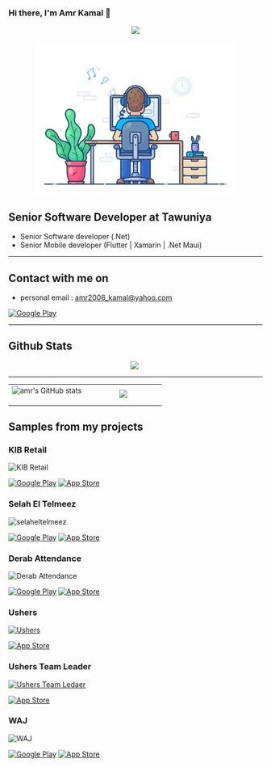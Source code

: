 ### Hi there, I'm Amr Kamal 👋


<p align="center">
  <a align="center" href="https://github.com/DenverCoder1/readme-typing-svg"><img src="https://readme-typing-svg.herokuapp.com?&font=IBM+Plex+Sans&color=2E67D3&size=25&lines=Welcome+to+my+github+Profile!;" /></a>
</p>

<p align="center">
<a href="#"><img src="https://raw.githubusercontent.com/jsuarezruiz/jsuarezruiz/master/images/coding.gif" alt="Coder GIF" width="400" height="300"></a>
</p>

<h2>Senior Software Developer at Tawuniya </a></h2>

- Senior Software developer (.Net)
- Senior Mobile developer (Flutter | Xamarin | .Net Maui)
-----------------------------------------------

<h2> Contact with me on </h2>

<!-- <h3>Where to find me</h3>
<p><a href="https://github.com/thmsgbrt" target="_blank"><img alt="Github2" src="https://img.shields.io/badge/GitHub-%2312100E.svg?&style=for-the-badge&logo=Github&logoColor=white" /></a> -->

- personal email : amr2006_kamal@yahoo.com

<p><a href="https://www.linkedin.com/in/amr-kamal-48410098/" target="_blank"><img alt="Google Play" src="https://img.shields.io/badge/linkedin-0077b5.svg?style=for-the-badge&logo=linkedin&logoColor=white" /></a> <p>

  --------------------------------

## Github Stats

<p style="display:flex; align=center; justify-content:center; ">
<img src="https://github-readme-stats.vercel.app/api?username=amrkamal1993&theme=tokyonight" style="margin-right:4px;">
</p>
<hr />


<table align="center">
<tr border="none">
<td width="50%" align="center">

  
  <img align="center" src="https://github-readme-stats.vercel.app/api?username=amrkamal1993&show_icons=true&include_all_commits=true&theme=algolia&hide_border=true&show=reviews,discussions_started,discussions_answered,prs_merged,prs_merged_percentage&number_format=long" alt="amr's GitHub stats" />
</details>
  <br></br>
</td>


<td width="50%" align="center">
   <img src="https://github-profile-summary-cards.vercel.app/api/cards/repos-per-language?username=amrkamal1993&theme=algolia">
  </td>
</tr>
</table>

  
  <h2> Samples from my projects </h2>

### KIB Retail

<img src="https://play-lh.googleusercontent.com/UzVaoUZfHOeJOv9Zh0jLW7HHA2E2uMvcPid7p7cgQqcJYOITC9GkaITWIGgtC6FqCcRP=w480-h960-rw" alt="KIB Retail" height="140" />

<p><a href="https://play.google.com/store/apps/details?id=eu.eleader.mobilebanking.kib&hl=en_US" target="_blank"><img alt="Google Play" src="https://img.shields.io/badge/Get%20it%20on%20google%20play-blue.svg?style=for-the-badge&logo=google-play" /></a> <a href="https://apps.apple.com/kw/app/kib-mobile/id409840829" target="_blank"><img alt="App Store" src="https://img.shields.io/badge/Get%20it%20on%20app%20store-black.svg?style=for-the-badge&logo=app-store&logoColor=white" /></a><p>


### Selah El Telmeez

<img src="https://www.alborsaanews.com/app/uploads/2023/01/1674064596_974_20036_1665860806_664_20437_images18512x435-jpeg.webp" alt="selaheltelmeez" height="140" />

<p><a href="https://play.google.com/store/apps/details?id=com.selaheltelmeezcompany.Selaheltelmeez&hl=en_US" target="_blank"><img alt="Google Play" src="https://img.shields.io/badge/Get%20it%20on%20google%20play-blue.svg?style=for-the-badge&logo=google-play" /></a> <a href="https://apps.apple.com/eg/app/selaheltelmeez-%D8%B3%D9%84%D8%A7%D8%AD-%D8%A7%D9%84%D8%AA%D9%84%D9%85%D9%8A%D8%B0/id1534150931" target="_blank"><img alt="App Store" src="https://img.shields.io/badge/Get%20it%20on%20app%20store-black.svg?style=for-the-badge&logo=app-store&logoColor=white" /></a><p>

### Derab Attendance

<img src="https://play-lh.googleusercontent.com/UFvwH8c9EvozU-Eq_gO_yqI_oyVEw1Mt8M8KkTI2DG5ar5SMLl9qXOmmCuhdVbuaFw=w480-h960-rw" alt="Derab Attendance" height="140" />

  <p><a href="https://play.google.com/store/apps/details?id=com.mediatrends.DerabAttendance" target="_blank"><img alt="Google Play" src="https://img.shields.io/badge/Get%20it%20on%20google%20play-blue.svg?style=for-the-badge&logo=google-play" /></a> <a href="https://apps.apple.com/us/app/derab-attendance/id1574894544?l=ar" target="_blank"><img alt="App Store" src="https://img.shields.io/badge/Get%20it%20on%20app%20store-black.svg?style=for-the-badge&logo=app-store&logoColor=white" /></a><p>


### Ushers

<a href="https://ibb.co/7zjVbsy"><img src="https://i.ibb.co/8BN2X18/7f046bf24a6c2445e45537764a3efd0299db51e4.jpg" alt="Ushers" height="140" border="0" /></a>

  <p><a href="https://apps.apple.com/sa/app/ushers/id6476942976" target="_blank"><img alt="App Store" src="https://img.shields.io/badge/Get%20it%20on%20app%20store-black.svg?style=for-the-badge&logo=app-store&logoColor=white" /></a><p>


  ### Ushers Team Leader

<a href="https://ibb.co/7zjVbsy"><img src="https://i.ibb.co/8BN2X18/7f046bf24a6c2445e45537764a3efd0299db51e4.jpg" alt="Ushers Team Ledaer" height="140" border="0" /></a>

  <p><a href="https://apps.apple.com/sa/app/ushers-team-leader/id6476943194" target="_blank"><img alt="App Store" src="https://img.shields.io/badge/Get%20it%20on%20app%20store-black.svg?style=for-the-badge&logo=app-store&logoColor=white" /></a><p>


### WAJ

<img src="https://play-lh.googleusercontent.com/WF3ImgeEUnWvxQZOxlNAVpQnBdVd81DC4r3I3X4YCJP1efQ6kuAvQtTcLCDbHmOJ6nU=w180" alt="WAJ" height="140" />

<p><a href="https://play.google.com/store/apps/details?id=com.wajapp.waj" target="_blank"><img alt="Google Play" src="https://img.shields.io/badge/Get%20it%20on%20google%20play-blue.svg?style=for-the-badge&logo=google-play" /></a> <a href="https://apps.apple.com/ae/app/waj-all-in-one-salon-manager/id6471232991" target="_blank"><img alt="App Store" src="https://img.shields.io/badge/Get%20it%20on%20app%20store-black.svg?style=for-the-badge&logo=app-store&logoColor=white" /></a><p>

<!--
**amrkamal1993/amrkamal1993** is a ✨ _special_ ✨ repository because its `README.md` (this file) appears on your GitHub profile.

Here are some ideas to get you started:

- 🔭 I’m currently working on ...
- 🌱 I’m currently learning ...
- 👯 I’m looking to collaborate on ...
- 🤔 I’m looking for help with ...
- 💬 Ask me about ...
- 📫 How to reach me: ...
- 😄 Pronouns: ...
- ⚡ Fun fact: ...
-->
